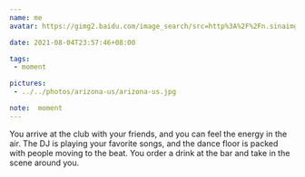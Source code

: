 ```yaml
---
name: me
avatar: https://gimg2.baidu.com/image_search/src=http%3A%2F%2Fn.sinaimg.cn%2Fsinacn17%2F0%2Fw400h400%2F20181111%2F89f9-hnstwwq6307162.jpg&refer=http%3A%2F%2Fn.sinaimg.cn&app=2002&size=f9999,10000&q=a80&n=0&g=0n&fmt=jpeg?sec=1630729931&t=e8c4135ba966d5fbfd5d30adf96551c0

date: 2021-08-04T23:57:46+08:00

tags:
 - moment

pictures: 
 - ../../photos/arizona-us/arizona-us.jpg

note:  moment
---
```


You arrive at the club with your friends, and you can feel the energy in the air. The DJ is playing your favorite songs, and the dance floor is packed with people moving to the beat. You order a drink at the bar and take in the scene around you.
